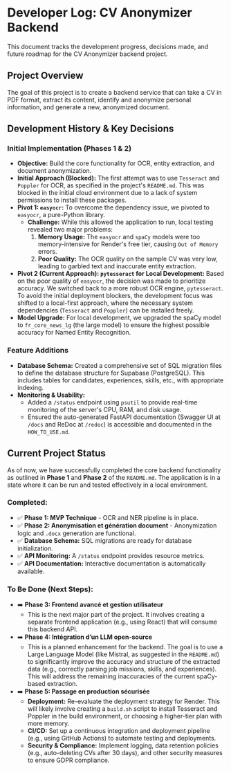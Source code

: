 # Developer Log: CV Anonymizer Backend

This document tracks the development progress, decisions made, and future roadmap for the CV Anonymizer backend project.

## Project Overview

The goal of this project is to create a backend service that can take a CV in PDF format, extract its content, identify and anonymize personal information, and generate a new, anonymized document.

## Development History & Key Decisions

### Initial Implementation (Phases 1 & 2)

*   **Objective:** Build the core functionality for OCR, entity extraction, and document anonymization.
*   **Initial Approach (Blocked):** The first attempt was to use `Tesseract` and `Poppler` for OCR, as specified in the project's `README.md`. This was blocked in the initial cloud environment due to a lack of system permissions to install these packages.
*   **Pivot 1: `easyocr`:** To overcome the dependency issue, we pivoted to `easyocr`, a pure-Python library.
    *   **Challenge:** While this allowed the application to run, local testing revealed two major problems:
        1.  **Memory Usage:** The `easyocr` and `spaCy` models were too memory-intensive for Render's free tier, causing `Out of Memory` errors.
        2.  **Poor Quality:** The OCR quality on the sample CV was very low, leading to garbled text and inaccurate entity extraction.
*   **Pivot 2 (Current Approach): `pytesseract` for Local Development:** Based on the poor quality of `easyocr`, the decision was made to prioritize accuracy. We switched back to a more robust OCR engine, `pytesseract`. To avoid the initial deployment blockers, the development focus was shifted to a local-first approach, where the necessary system dependencies (`Tesseract` and `Poppler`) can be installed freely.
*   **Model Upgrade:** For local development, we upgraded the spaCy model to `fr_core_news_lg` (the large model) to ensure the highest possible accuracy for Named Entity Recognition.

### Feature Additions

*   **Database Schema:** Created a comprehensive set of SQL migration files to define the database structure for Supabase (PostgreSQL). This includes tables for candidates, experiences, skills, etc., with appropriate indexing.
*   **Monitoring & Usability:**
    *   Added a `/status` endpoint using `psutil` to provide real-time monitoring of the server's CPU, RAM, and disk usage.
    *   Ensured the auto-generated FastAPI documentation (Swagger UI at `/docs` and ReDoc at `/redoc`) is accessible and documented in the `HOW_TO_USE.md`.

## Current Project Status

As of now, we have successfully completed the core backend functionality as outlined in **Phase 1** and **Phase 2** of the `README.md`. The application is in a state where it can be run and tested effectively in a local environment.

### Completed:

*   ✅ **Phase 1: MVP Technique** - OCR and NER pipeline is in place.
*   ✅ **Phase 2: Anonymisation et génération document** - Anonymization logic and `.docx` generation are functional.
*   ✅ **Database Schema:** SQL migrations are ready for database initialization.
*   ✅ **API Monitoring:** A `/status` endpoint provides resource metrics.
*   ✅ **API Documentation:** Interactive documentation is automatically available.

### To Be Done (Next Steps):

*   ➡️ **Phase 3: Frontend avancé et gestion utilisateur**
    *   This is the next major part of the project. It involves creating a separate frontend application (e.g., using React) that will consume this backend API.
*   ➡️ **Phase 4: Intégration d’un LLM open-source**
    *   This is a planned enhancement for the backend. The goal is to use a Large Language Model (like Mistral, as suggested in the `README.md`) to significantly improve the accuracy and structure of the extracted data (e.g., correctly parsing job missions, skills, and experiences). This will address the remaining inaccuracies of the current spaCy-based extraction.
*   ➡️ **Phase 5: Passage en production sécurisée**
    *   **Deployment:** Re-evaluate the deployment strategy for Render. This will likely involve creating a `build.sh` script to install Tesseract and Poppler in the build environment, or choosing a higher-tier plan with more memory.
    *   **CI/CD:** Set up a continuous integration and deployment pipeline (e.g., using GitHub Actions) to automate testing and deployments.
    *   **Security & Compliance:** Implement logging, data retention policies (e.g., auto-deleting CVs after 30 days), and other security measures to ensure GDPR compliance.
